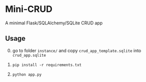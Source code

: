 # Mini-CRUD

A minimal Flask/SQLAlchemy/SQLite CRUD app

## Usage

0. go to folder `instance/` and copy `crud_app_template.sqlite` into `crud_app.sqlite`

1. `pip install -r requirements.txt`
2. `python app.py`